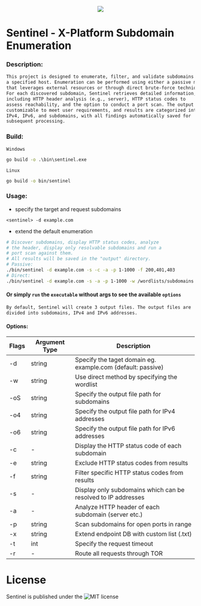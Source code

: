 <p align="center">
  <img src="https://github.com/fhAnso/Sentinel/blob/main/assets/logo.png" />
</p>

# Sentinel - X-Platform Subdomain Enumeration
### Description:
```txt
This project is designed to enumerate, filter, and validate subdomains for 
a specified host. Enumeration can be performed using either a passive method 
that leverages external resources or through direct brute-force technique. 
For each discovered subdomain, Sentinel retrieves detailed information, 
including HTTP header analysis (e.g., server), HTTP status codes to 
assess reachability, and the option to conduct a port scan. The output is 
customizable to meet user requirements, and results are categorized into 
IPv4, IPv6, and subdomains, with all findings automatically saved for 
subsequent processing.
```

### Build:
`Windows`
```cmd
go build -o .\bin\sentinel.exe 
```
`Linux`
```bash
go build -o bin/sentinel 
```

### Usage:
- specify the target and request subdomains
```
<sentinel> -d example.com
```
- extend the default enumeration
```bash
# Discover subdomains, display HTTP status codes, analyze 
# the header, display only resolvable subdomains and run a
# port scan against them.
# All results will be saved in the "output" directory.
# Passive:
./bin/sentinel -d example.com -s -c -a -p 1-1000 -f 200,401,403
# Direct:
./bin/sentinel -d example.com -s -a -p 1-1000 -w /wordlists/subdomains.txt
```
#### Or simply `run` the <sentinel> `executable` without args to see the available `options`

```txt
By default, Sentinel will create 3 output files. The output files are 
divided into subdomains, IPv4 and IPv6 addresses. 
```

#### Options:
| Flags | Argument Type | Description |
| ----- | ----------- | ------------|
| -d | string | Specify the taget domain eg. example.com (default: passive) |
| -w | string | Use direct method by specifying the wordlist |
| -oS | string | Specify the output file path for subdomains |
| -o4 | string | Specify the output file path for IPv4 addresses |
| -o6 | string | Specify the output file path for IPv6 addresses |
| -c | - | Display the HTTP status code of each subdomain |
| -e | string | Exclude HTTP status codes from results |
| -f | string | Filter specific HTTP status codes from results |
| -s | - | Display only subdomains which can be resolved to IP addresses |
| -a | - | Analyze HTTP header of each subdomain (server etc.) |
| -p | string | Scan subdomains for open ports in range |
| -x | string | Extend endpoint DB with custom list (.txt) |
| -t | int | Specify the request timeout |
| -r | - | Route all requests through TOR |

# License
Sentinel is published under the ![MIT](https://github.com/fhAnso/Sentinel/blob/main/LICENSE) license